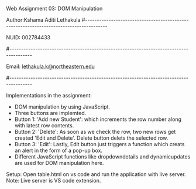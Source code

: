 Web Assignment 03: DOM Manipulation

Author:Kshama Aditi Lethakula
#---------------------------------------------------------------------------------------

NUID: 002784433

#---------------------------------------------------------------------------------------

Email: lethakula.k@northeastern.edu

#---------------------------------------------------------------------------------------

Implementations in the assignment:

- DOM manipulation by using JavaScript.
- Three buttons are implemted.
- Button 1: 'Add new Student': which increments the row number along with latest row contents.
- Button 2: 'Delete': As soon as we check the row, two new rows get created 'Edit and Delete'. Delete button delets the selected row.
- Button 3: 'Edit': Lastly, Edit button just triggers a function which creats an alert in the form of a pop-up box.
- Different JavaScript functions like dropdowndetails and dynamicupdates are used for DOM manipulation here.

Setup:
Open table.html on vs code and run the application with live server.
Note: Live server is VS code extension.
